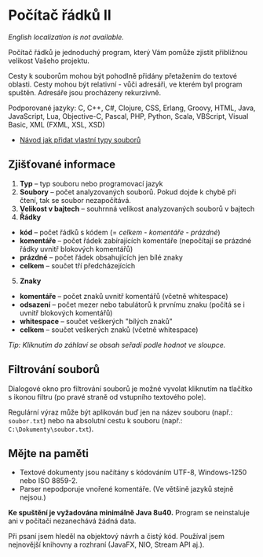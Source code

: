 # Počítač řádků II

*English localization is not available.*

Počítač řádků je jednoduchý program, který Vám pomůže zjistit přibližnou velikost Vašeho projektu.

Cesty k souborům mohou být pohodlně přidány přetažením do textové oblasti. Cesty mohou být relativní - vůči adresáři, ve kterém byl program spuštěn. Adresáře jsou procházeny rekurzivně.

Podporované jazyky: C, C++, C#, Clojure, CSS, Erlang, Groovy, HTML, Java, JavaScript, Lua, Objective-C, Pascal, PHP, Python, Scala, VBScript, Visual Basic, XML (FXML, XSL, XSD)

- [Návod jak přidat vlastní typy souborů](https://github.com/Hartrik/Line-Counter-II/wiki/P%C5%99id%C3%A1n%C3%AD-vlastn%C3%ADch-typ%C5%AF-soubor%C5%AF)

## Zjišťované informace

1. **Typ** – typ souboru nebo programovací jazyk
2. **Soubory** – počet analyzovaných souborů. Pokud dojde k chybě při čtení, tak se soubor nezapočítává.
3. **Velikost v bajtech** – souhrnná velikost analyzovaných souborů v bajtech
4. **Řádky**
  - **kód** – počet řádků s kódem (= *celkem* - *komentáře* - *prázdné*)
  - **komentáře** – počet řádek zabírajících komentáře (nepočítají se prázdné řádky uvnitř blokových komentářů)
  - **prázdné** – počet řádek obsahujících jen bílé znaky
  - **celkem** – součet tří předcházejících
5. **Znaky**
  - **komentáře** – počet znaků uvnitř komentářů (včetně whitespace)
  - **odsazení** – počet mezer nebo tabulátorů k prvnímu znaku (počítá se i uvnitř blokových komentářů)
  - **whitespace** – součet veškerých "bílých znaků"
  - **celkem** – součet veškerých znaků (včetně whitespace)

*Tip: Kliknutím do záhlaví se obsah seřadí podle hodnot ve sloupce.*

## Filtrování souborů

Dialogové okno pro filtrování souborů je možné vyvolat kliknutím na tlačítko s ikonou filtru (po pravé straně od vstupního textového pole).

Regulární výraz může být aplikován buď jen na název souboru (např.: `soubor.txt`) nebo na absolutní cestu k souboru (např.: `C:\Dokumenty\soubor.txt`).

## Mějte na paměti

- Textové dokumenty jsou načítány s kódováním UTF-8, Windows-1250 nebo ISO 8859-2.
- Parser nepodporuje vnořené komentáře. (Ve většině jazyků stejně nejsou.)

**Ke spuštění je vyžadována minimálně Java 8u40.** Program se neinstaluje ani v počítači nezanechává žádná data.

Při psaní jsem hleděl na objektový návrh a čistý kód. Používal jsem nejnovější knihovny a rozhraní (JavaFX, NIO, Stream API aj.).